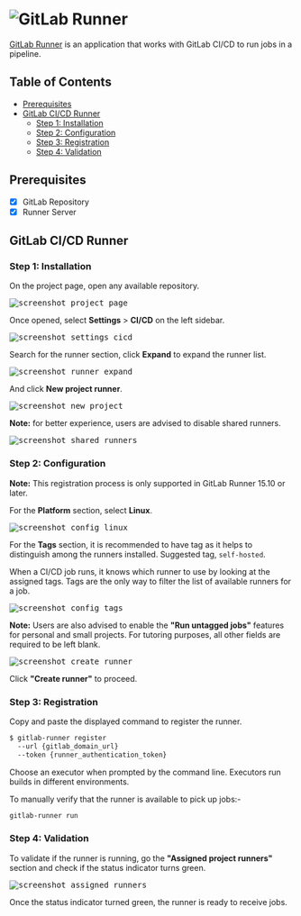 <!-- omit in toc -->
# ![GitLab Runner](https://gitlab.msu.edu/uploads/-/system/project/avatar/6141/gitlab-ci-cd-logo_2x.png)

[GitLab Runner](https://docs.gitlab.com/runner/) is an application that works with GitLab CI/CD to run jobs in a pipeline.

<!-- omit in toc -->
## Table of Contents

- [Prerequisites](#prerequisites)
- [GitLab CI/CD Runner](#gitlab-cicd-runner)
  - [Step 1: Installation](#step-1-installation)
  - [Step 2: Configuration](#step-2-configuration)
  - [Step 3: Registration](#step-3-registration)
  - [Step 4: Validation](#step-4-validation)

## Prerequisites

- [x] GitLab Repository
- [x] Runner Server

## GitLab CI/CD Runner

### Step 1: Installation

On the project page, open any available repository.

<kbd>![screenshot_project_page](image-6.png)</kbd>

Once opened, select **Settings** > **CI/CD** on the left sidebar.

<kbd>![screenshot_settings_cicd](image-7.png)</kbd>

Search for the runner section, click **Expand** to expand the runner list.

<kbd>![screenshot_runner_expand](image-9.png)</kbd>

And click **New project runner**.

<kbd>![screenshot_new_project](image-10.png)</kbd>

**Note:** for better experience, users are advised to disable shared runners.

<kbd>![screenshot_shared_runners](image-11.png)</kbd>

### Step 2: Configuration

**Note:** This registration process is only supported in GitLab Runner 15.10 or later.

For the **Platform** section, select **Linux**.

<kbd>![screenshot_config_linux](image-12.png)</kbd>

For the **Tags** section, it is recommended to have tag as it helps to distinguish among the runners installed. Suggested tag, `self-hosted`.

When a CI/CD job runs, it knows which runner to use by looking at the assigned tags. Tags are the only way to filter the list of available runners for a job.

<kbd>![screenshot_config_tags](image-13.png)</kbd>

**Note:** Users are also advised to enable the **"Run untagged jobs"** features for personal and small projects. For tutoring purposes, all other fields are required to be left blank.

<kbd>![screenshot_create_runner](<Screenshot from 2023-11-30 11-30-04.png>)</kbd>

Click **"Create runner"** to proceed.

### Step 3: Registration

Copy and paste the displayed command to register the runner.

```bash
$ gitlab-runner register
  --url {gitlab_domain_url}
  --token {runner_authentication_token}
```

Choose an executor when prompted by the command line. Executors run builds in different environments.

To manually verify that the runner is available to pick up jobs:-

```bash
gitlab-runner run
```

### Step 4: Validation

To validate if the runner is running, go the **"Assigned project runners"** section and check if the status indicator turns green.

<kbd>![screenshot_assigned_runners](image-15.png)</kbd>

Once the status indicator turned green, the runner is ready to receive jobs.

